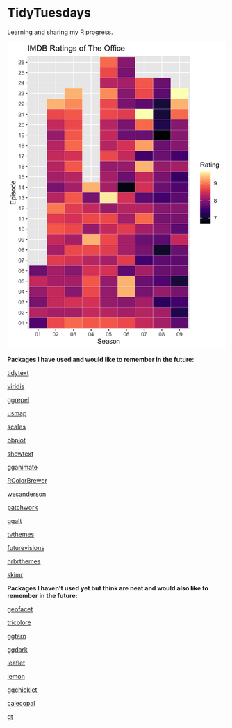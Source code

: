 # TidyTuesdays

Learning and sharing my R progress. 

![](Plots/rating.png)

**Packages I have used and would like to remember in the future:**

[tidytext](https://cran.r-project.org/web/packages/tidytext/vignettes/tidytext.html)

[viridis](https://cran.r-project.org/web/packages/viridis/vignettes/intro-to-viridis.html)

[ggrepel](https://ggrepel.slowkow.com/articles/examples.html)

[usmap](https://cran.r-project.org/web/packages/usmap/vignettes/mapping.html)

[scales](https://www.rdocumentation.org/packages/scales/versions/0.4.1)

[bbplot](https://github.com/bbc/bbplot)

[showtext](https://github.com/yixuan/showtext)

[gganimate](https://github.com/thomasp85/gganimate)

[RColorBrewer](https://www.r-graph-gallery.com/38-rcolorbrewers-palettes.html)

[wesanderson](https://github.com/karthik/wesanderson)

[patchwork](https://github.com/thomasp85/patchwork)

[ggalt](https://yonicd.github.io/ggalt/index.html)

[tvthemes](https://ryo-n7.github.io/2019-05-16-introducing-tvthemes-package/)

[futurevisions](https://github.com/JoeyStanley/futurevisions)

[hrbrthemes](https://github.com/hrbrmstr/hrbrthemes)

[skimr](https://github.com/ropensci/skimr)


**Packages I haven't used yet but think are neat and would also like to remember in the future:**

[geofacet](https://github.com/hafen/geofacet)

[tricolore](https://github.com/jschoeley/tricolore)

[ggtern](http://www.ggtern.com/)

[ggdark](https://github.com/nsgrantham/ggdark)

[leaflet](https://rstudio.github.io/leaflet/)

[lemon](https://github.com/stefanedwards/lemon)

[ggchicklet](https://github.com/hrbrmstr/ggchicklet)

[calecopal](https://github.com/an-bui/calecopal)

[gt](https://gt.rstudio.com/)

